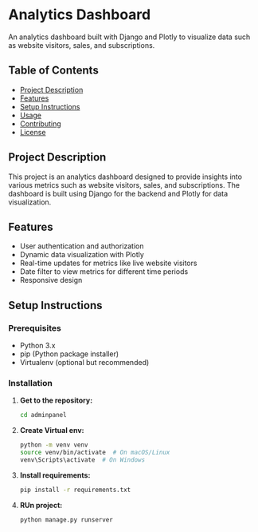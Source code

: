 # Analytics Dashboard

An analytics dashboard built with Django and Plotly to visualize data such as website visitors, sales, and subscriptions.

## Table of Contents

- [Project Description](#project-description)
- [Features](#features)
- [Setup Instructions](#setup-instructions)
- [Usage](#usage)
- [Contributing](#contributing)
- [License](#license)

## Project Description

This project is an analytics dashboard designed to provide insights into various metrics such as website visitors, sales, and subscriptions. The dashboard is built using Django for the backend and Plotly for data visualization.

## Features

- User authentication and authorization
- Dynamic data visualization with Plotly
- Real-time updates for metrics like live website visitors
- Date filter to view metrics for different time periods
- Responsive design

## Setup Instructions

### Prerequisites

- Python 3.x
- pip (Python package installer)
- Virtualenv (optional but recommended)

### Installation

1. **Get to the repository:**
   ```bash
   cd adminpanel


2. **Create Virtual env:**
   ```bash
   python -m venv venv
   source venv/bin/activate  # On macOS/Linux
   venv\Scripts\activate  # On Windows

3. **Install requirements:**
   ```bash
   pip install -r requirements.txt

4. **RUn project:**
   ```bash
   python manage.py runserver
  



